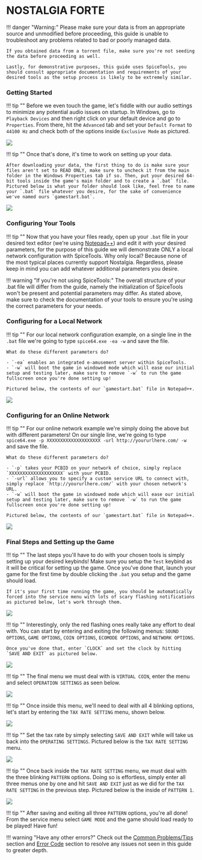 # NOSTALGIA FORTE

!!! danger "Warning:"
	Please make sure your data is from an appropriate source and unmodified before proceeding, this guide is unable to troubleshoot any problems related to bad or poorly managed data.

	If you obtained data from a torrent file, make sure you're not seeding the data before proceeding as well.

	Lastly, for demonstrative purposes, this guide uses SpiceTools, you should consult appropriate documentation and requirements of your desired tools as the setup process is likely to be extremely similar.

### Getting Started

!!! tip ""
	Before we even touch the game, let's fiddle with our audio settings to minimize any potential audio issues on startup. In Windows, go to `Playback Devices` and then right click on your default device and go to `Properties`. From there, hit the `Advanced` tab and set your `Default Format` to `44100 Hz` and check both of the options inside `Exclusive Mode` as pictured.

<img src="/img/common/441.png">

!!! tip ""
	Once that's done, it's time to work on setting up your data.

	After downloading your data, the first thing to do is make sure your files aren't set to READ ONLY, make sure to uncheck it from the main folder in the Windows Properties tab if so. Then, put your desired 64-bit tools inside the game's main folder and to create a `.bat` file. Pictured below is what your folder should look like, feel free to name your `.bat` file whatever you desire, for the sake of convenience we've named ours `gamestart.bat`.

<img src="/img/nost/1.png">

### Configuring Your Tools

!!! tip ""
	Now that you have your files ready, open up your `.bat` file in your desired text editor (we're using [Notepad++](https://notepad-plus-plus.org/)) and edit it with your desired parameters, for the purpose of this guide we will demonstrate ONLY a local network configuration with SpiceTools. Why only local? Because none of the most typical places currently support Nostalgia. Regardless, please keep in mind you can add whatever additional parameters you desire.

!!! warning "If you're not using SpiceTools:"
	The overall structure of your .bat file will differ from the guide, namely the initialization of SpiceTools won't be present and potential parameters may differ. As stated above, make sure to check the documentation of your tools to ensure you're using the correct parameters for your needs.

### Configuring for a Local Network

!!! tip ""
	For our local network configuration example, on a single line in the `.bat` file we're going to type `spice64.exe -ea -w` and save the file. 

	What do these different parameters do?

	- `-ea` enables an integrated e-amusement server within SpiceTools.
	- `-w` will boot the game in windowed mode which will ease our initial setup and testing later, make sure to remove `-w` to run the game fullscreen once you're done setting up!

	Pictured below, the contents of our `gamestart.bat` file in Notepad++.

<img src="/img/iidx25/2.png">

### Configuring for an Online Network

!!! tip ""
	For our online network example we're simply doing the above but with different parameters! On our single line, we're going to type `spice64.exe -p XXXXXXXXXXXXXXXXXXXX -url http://yoururlhere.com/ -w` and save the file. 

	What do these different parameters do? 

	- `-p` takes your PCBID on your network of choice, simply replace `XXXXXXXXXXXXXXXXXXXX` with your PCBID.
	- `-url` allows you to specify a custom service URL to connect with, simply replace `http://yoururlhere.com/` with your chosen network's URL.
	- `-w` will boot the game in windowed mode which will ease our initial setup and testing later, make sure to remove `-w` to run the game fullscreen once you're done setting up!

	Pictured below, the contents of our `gamestart.bat` file in Notepad++.

<img src="/img/iidx25/3.png">

### Final Steps and Setting up the Game

!!! tip ""
	The last steps you'll have to do with your chosen tools is simply setting up your desired keybinds! Make sure you setup the `Test` keybind as it will be critical for setting up the game. Once you've done that, launch your game for the first time by double clicking the `.bat` you setup and the game should load.

	If it's your first time running the game, you should be automatically forced into the service menu with lots of scary flashing notifications as pictured below, let's work through them.

<img src="/img/nost/2.png">

!!! tip ""
	Interestingly, only the red flashing ones really take any effort to deal with. You can start by entering and exiting the following menus: `SOUND OPTIONS`, `GAME OPTIONS`, `COIN OPTIONS`, `ECOMODE OPTIONS`, and `NETWORK OPTIONS`. 

	Once you've done that, enter `CLOCK` and set the clock by hitting `SAVE AND EXIT` as pictured below.

<img src="/img/nost/3.png">

!!! tip ""
	The final menu we must deal with is `VIRTUAL COIN`, enter the menu and select `OPERATION SETTINGS` as seen below.

<img src="/img/nost/4.png">

!!! tip ""
	Once inside this menu, we'll need to deal with all 4 blinking options, let's start by entering the `TAX RATE SETTING` menu, shown below.

<img src="/img/nost/5.png">

!!! tip ""
	Set the tax rate by simply selecting `SAVE AND EXIT` while will take us back into the `OPERATING SETTINGS`. Pictured below is the `TAX RATE SETTING` menu.

<img src="/img/nost/6.png">

!!! tip ""
	Once back inside the `TAX RATE SETTING` menu, we must deal with the three blinking `PATTERN` options. Doing so is effortless, simply enter all three menus one by one and hit `SAVE AND EXIT` just as we did for the `TAX RATE SETTING` in the previous step. Pictured below is the inside of `PATTERN 1`. 

<img src="/img/nost/6.png">

!!! tip ""
	After saving and exiting all three `PATTERN` options, you're all done! From the service menu select `GAME MODE` and the game should load ready to be played! Have fun!

!!! warning "Have any other errors?"
	Check out the [Common Problems/Tips](problems.md) section and [Error Code](/errorcodes/bemani.md) section to resolve any issues not seen in this guide to greater depth.
